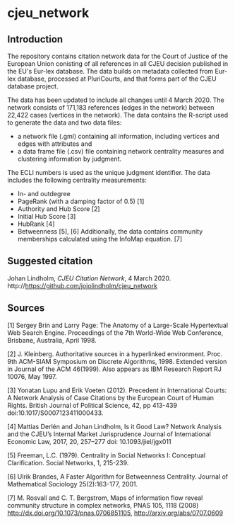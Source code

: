 # cjeu_network

## Introduction

The repository contains citation network data for the Court of Justice of the European Union conisting of all references in all CJEU decision published in the EU's Eur-lex database. The data builds on metadata collected from Eur-lex database, processed at PluriCourts, and that forms part of the CJEU database project. 

The data has been updated to include all changes until 4 March 2020. The network consists of 171,183 references (edges in the network) between 22,422 cases (vertices in the network). The data contains the R-script used to generate the data and two data files:
* a network file (.gml) containing all information, including vertices and edges with attributes and
* a data frame file (.csv) file containing network centrality measures and clustering information by judgment.

The ECLI numbers is used as the unique judgment identifier. The data includes the following centrality measurements:
* In- and outdegree
* PageRank (with a damping factor of 0.5) [1]
* Authority and Hub Score [2]
* Initial Hub Score [3]
* HubRank [4]
* Betweenness [5], [6]
Additionally, the data contains community memberships calculated using the InfoMap equation. [7]

## Suggested citation

Johan Lindholm, _CJEU Citation Network_, 4 March 2020. http://https://github.com/jojolindholm/cjeu_network

## Sources

[1] Sergey Brin and Larry Page: The Anatomy of a Large-Scale Hypertextual Web Search Engine. Proceedings of the 7th World-Wide Web Conference, Brisbane, Australia, April 1998.

[2] J. Kleinberg. Authoritative sources in a hyperlinked environment. Proc. 9th ACM-SIAM Symposium on Discrete Algorithms, 1998. Extended version in Journal of the ACM 46(1999). Also appears as IBM Research Report RJ 10076, May 1997.

[3] Yonatan Lupu and Erik Voeten (2012). Precedent in International Courts: A Network Analysis of Case Citations by the European Court of Human Rights. British Journal of Political Science, 42, pp 413-439 doi:10.1017/S0007123411000433.

[4] Mattias Derlén and Johan Lindholm, Is it Good Law? Network Analysis and the CJEU’s Internal Market Jurisprudence
Journal of International Economic Law, 2017, 20, 257–277 doi: 10.1093/jiel/jgx011

[5] Freeman, L.C. (1979). Centrality in Social Networks I: Conceptual Clarification. Social Networks, 1, 215-239.

[6] Ulrik Brandes, A Faster Algorithm for Betweenness Centrality. Journal of Mathematical Sociology 25(2):163-177, 2001.

[7] M. Rosvall and C. T. Bergstrom, Maps of information flow reveal community structure in complex networks, PNAS 105, 1118 (2008) http://dx.doi.org/10.1073/pnas.0706851105, http://arxiv.org/abs/0707.0609
